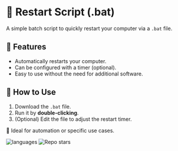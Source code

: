 # 🔄 Restart Script (.bat)

A simple batch script to quickly restart your computer via a `.bat` file.

## 🚀 Features
- Automatically restarts your computer.
- Can be configured with a timer (optional).
- Easy to use without the need for additional software.

## 📜 How to Use
1. Download the `.bat` file.
2. Run it by **double-clicking**.
3. (Optional) Edit the file to adjust the restart timer.

📌 Ideal for automation or specific use cases.

<img src="https://img.shields.io/github/languages/top/bl4ckswat/restart-windows-bat" alt="languages">

<img src="https://img.shields.io/github/stars/bl4ckswat/restart-windows-bat" alt="Repo stars">


